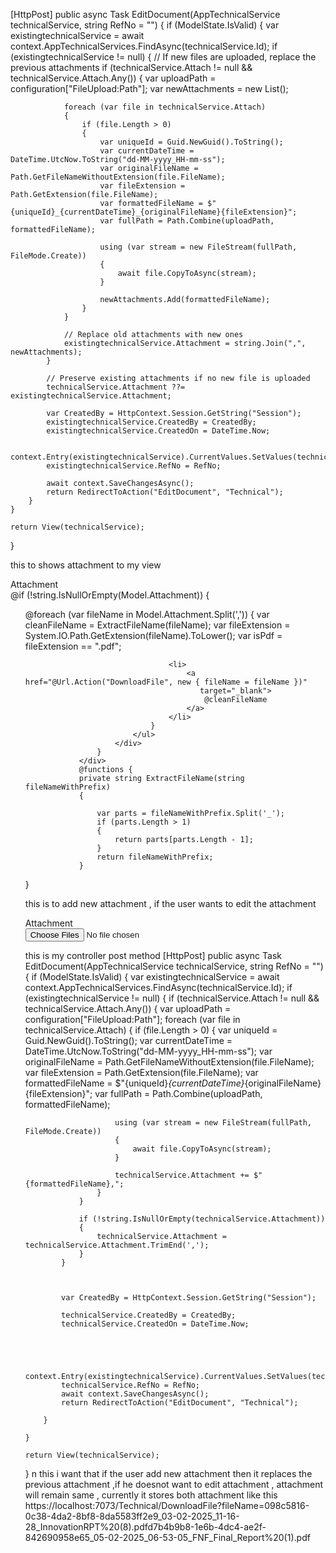 [HttpPost]
public async Task<IActionResult> EditDocument(AppTechnicalService technicalService, string RefNo = "")
{
    if (ModelState.IsValid)
    {
        var existingtechnicalService = await context.AppTechnicalServices.FindAsync(technicalService.Id);
        if (existingtechnicalService != null)
        {
            // If new files are uploaded, replace the previous attachments
            if (technicalService.Attach != null && technicalService.Attach.Any())
            {
                var uploadPath = configuration["FileUpload:Path"];
                var newAttachments = new List<string>();

                foreach (var file in technicalService.Attach)
                {
                    if (file.Length > 0)
                    {
                        var uniqueId = Guid.NewGuid().ToString();
                        var currentDateTime = DateTime.UtcNow.ToString("dd-MM-yyyy_HH-mm-ss");
                        var originalFileName = Path.GetFileNameWithoutExtension(file.FileName);
                        var fileExtension = Path.GetExtension(file.FileName);
                        var formattedFileName = $"{uniqueId}_{currentDateTime}_{originalFileName}{fileExtension}";
                        var fullPath = Path.Combine(uploadPath, formattedFileName);

                        using (var stream = new FileStream(fullPath, FileMode.Create))
                        {
                            await file.CopyToAsync(stream);
                        }

                        newAttachments.Add(formattedFileName);
                    }
                }

                // Replace old attachments with new ones
                existingtechnicalService.Attachment = string.Join(",", newAttachments);
            }

            // Preserve existing attachments if no new file is uploaded
            technicalService.Attachment ??= existingtechnicalService.Attachment;

            var CreatedBy = HttpContext.Session.GetString("Session");
            existingtechnicalService.CreatedBy = CreatedBy;
            existingtechnicalService.CreatedOn = DateTime.Now;

            context.Entry(existingtechnicalService).CurrentValues.SetValues(technicalService);
            existingtechnicalService.RefNo = RefNo;

            await context.SaveChangesAsync();
            return RedirectToAction("EditDocument", "Technical");
        }
    }

    return View(technicalService);
}



this to shows attachment to my view 
				<div class="col-sm-1 align-items-center">
					<label asp-for="Attach" class="control-label">Attachment </label>
				</div>
				<div class="col-sm-3">
					@if (!string.IsNullOrEmpty(Model.Attachment))
					{
						<div>
							<ul>
								@foreach (var fileName in Model.Attachment.Split(','))
								{
									var cleanFileName = ExtractFileName(fileName);
									var fileExtension = System.IO.Path.GetExtension(fileName).ToLower();
									var isPdf = fileExtension == ".pdf";

									<li>
										<a href="@Url.Action("DownloadFile", new { fileName = fileName })"
										   target="_blank">
											@cleanFileName
										</a>
									</li>
								}
							</ul>
						</div>
					}
				</div>
				@functions {
				private string ExtractFileName(string fileNameWithPrefix)
				{

					var parts = fileNameWithPrefix.Split('_');
					if (parts.Length > 1)
					{
						return parts[parts.Length - 1];
					}
					return fileNameWithPrefix;
				}
}

this is to add new attachment , if the user wants to edit the attachment 
<div class="col-sm-1 align-items-center">
				<label asp-for="Attach" class="control-label">Attachment </label>
</div>
<div class="col-sm-3">
				<input asp-for="Attach" type="file" class="form-control form-control-sm" multiple id="fileInput" />
				<span asp-validation-for="Attach" class="text-danger"></span>

</div>


this is my controller post method 
[HttpPost]
public async Task<IActionResult> EditDocument(AppTechnicalService technicalService, string RefNo = "")
{
	if (ModelState.IsValid)
	{
		var existingtechnicalService = await context.AppTechnicalServices.FindAsync(technicalService.Id);
		if (existingtechnicalService != null)
		{
			if (technicalService.Attach != null && technicalService.Attach.Any())
			{
				var uploadPath = configuration["FileUpload:Path"];
				foreach (var file in technicalService.Attach)
				{
					if (file.Length > 0)
					{
						var uniqueId = Guid.NewGuid().ToString();
						var currentDateTime = DateTime.UtcNow.ToString("dd-MM-yyyy_HH-mm-ss");
						var originalFileName = Path.GetFileNameWithoutExtension(file.FileName);
						var fileExtension = Path.GetExtension(file.FileName);
						var formattedFileName = $"{uniqueId}_{currentDateTime}_{originalFileName}{fileExtension}";
						var fullPath = Path.Combine(uploadPath, formattedFileName);

						using (var stream = new FileStream(fullPath, FileMode.Create))
						{
							await file.CopyToAsync(stream);
						}

						technicalService.Attachment += $"{formattedFileName},";
					}
				}

				if (!string.IsNullOrEmpty(technicalService.Attachment))
				{
					technicalService.Attachment = technicalService.Attachment.TrimEnd(',');
				}
			}

           

            var CreatedBy = HttpContext.Session.GetString("Session");

			technicalService.CreatedBy = CreatedBy;
			technicalService.CreatedOn = DateTime.Now;




			context.Entry(existingtechnicalService).CurrentValues.SetValues(technicalService);
			technicalService.RefNo = RefNo;
			await context.SaveChangesAsync();
            return RedirectToAction("EditDocument", "Technical");
            
        }
		
	}

    return View(technicalService);


}
n this i want that if the user add new attachment then it replaces the previous attachment ,if he doesnot want to edit attachment , attachment will remain same , currently it stores both attachment like this 
https://localhost:7073/Technical/DownloadFile?fileName=098c5816-0c38-4da2-8bf8-8da5583ff2e9_03-02-2025_11-16-28_InnovationRPT%20(8).pdfd7b4b9b8-1e6b-4dc4-ae2f-842690958e65_05-02-2025_06-53-05_FNF_Final_Report%20(1).pdf
